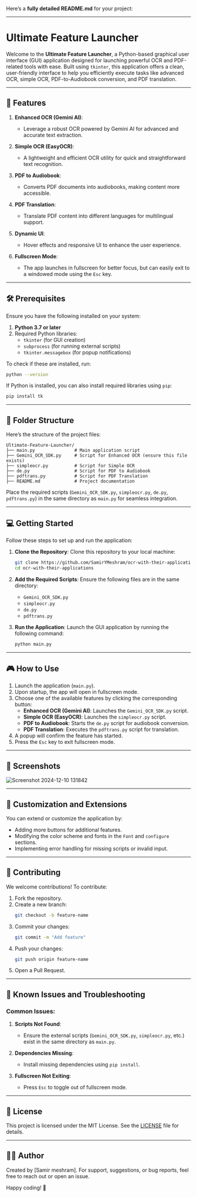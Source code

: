Here’s a **fully detailed README.md** for your project: 

---

# Ultimate Feature Launcher

Welcome to the **Ultimate Feature Launcher**, a Python-based graphical user interface (GUI) application designed for launching powerful OCR and PDF-related tools with ease. Built using `tkinter`, this application offers a clean, user-friendly interface to help you efficiently execute tasks like advanced OCR, simple OCR, PDF-to-Audiobook conversion, and PDF translation.

---

## 🚀 Features

1. **Enhanced OCR (Gemini AI)**: 
   - Leverage a robust OCR powered by Gemini AI for advanced and accurate text extraction.
   
2. **Simple OCR (EasyOCR)**: 
   - A lightweight and efficient OCR utility for quick and straightforward text recognition.
   
3. **PDF to Audiobook**: 
   - Converts PDF documents into audiobooks, making content more accessible.
   
4. **PDF Translation**: 
   - Translate PDF content into different languages for multilingual support.

5. **Dynamic UI**: 
   - Hover effects and responsive UI to enhance the user experience.

6. **Fullscreen Mode**: 
   - The app launches in fullscreen for better focus, but can easily exit to a windowed mode using the `Esc` key.

---

## 🛠️ Prerequisites

Ensure you have the following installed on your system:

1. **Python 3.7 or later**
2. Required Python libraries:
   - `tkinter` (for GUI creation)
   - `subprocess` (for running external scripts)
   - `tkinter.messagebox` (for popup notifications)

To check if these are installed, run:
```bash
python --version
```

If Python is installed, you can also install required libraries using `pip`:
```bash
pip install tk
```

---

## 📂 Folder Structure

Here’s the structure of the project files:
```
Ultimate-Feature-Launcher/
├── main.py               # Main application script
├── Gemini_OCR_SDK.py     # Script for Enhanced OCR (ensure this file exists)
├── simpleocr.py          # Script for Simple OCR
├── de.py                 # Script for PDF to Audiobook
├── pdftrans.py           # Script for PDF Translation
├── README.md             # Project documentation
```

Place the required scripts (`Gemini_OCR_SDK.py`, `simpleocr.py`, `de.py`, `pdftrans.py`) in the same directory as `main.py` for seamless integration.

---

## 💻 Getting Started

Follow these steps to set up and run the application:

1. **Clone the Repository**:
   Clone this repository to your local machine:
   ```bash
   git clone https://github.com/SamirYMeshram/ocr-with-their-applications.git
   cd ocr-with-their-applications
   ```

2. **Add the Required Scripts**:
   Ensure the following files are in the same directory:
   - `Gemini_OCR_SDK.py`
   - `simpleocr.py`
   - `de.py`
   - `pdftrans.py`

3. **Run the Application**:
   Launch the GUI application by running the following command:
   ```bash
   python main.py
   ```

---

## 🎮 How to Use

1. Launch the application (`main.py`).
2. Upon startup, the app will open in fullscreen mode.
3. Choose one of the available features by clicking the corresponding button:
   - **Enhanced OCR (Gemini AI)**: Launches the `Gemini_OCR_SDK.py` script.
   - **Simple OCR (EasyOCR)**: Launches the `simpleocr.py` script.
   - **PDF to Audiobook**: Starts the `de.py` script for audiobook conversion.
   - **PDF Translation**: Executes the `pdftrans.py` script for translation.
4. A popup will confirm the feature has started.
5. Press the `Esc` key to exit fullscreen mode.

---

## 📸 Screenshots


![Screenshot 2024-12-10 131842](https://github.com/user-attachments/assets/fa71b006-f1a8-4709-ba50-f55bff858638)

---

## 📝 Customization and Extensions

You can extend or customize the application by:
- Adding more buttons for additional features.
- Modifying the color scheme and fonts in the `Font` and `configure` sections.
- Implementing error handling for missing scripts or invalid input.

---

## 🤝 Contributing

We welcome contributions! To contribute:
1. Fork the repository.
2. Create a new branch:
   ```bash
   git checkout -b feature-name
   ```
3. Commit your changes:
   ```bash
   git commit -m "Add feature"
   ```
4. Push your changes:
   ```bash
   git push origin feature-name
   ```
5. Open a Pull Request.

---

## 🐛 Known Issues and Troubleshooting

### Common Issues:
1. **Scripts Not Found**:
   - Ensure the external scripts (`Gemini_OCR_SDK.py`, `simpleocr.py`, etc.) exist in the same directory as `main.py`.
   
2. **Dependencies Missing**:
   - Install missing dependencies using `pip install`.

3. **Fullscreen Not Exiting**:
   - Press `Esc` to toggle out of fullscreen mode.

---

## 📜 License

This project is licensed under the MIT License. See the [LICENSE](LICENSE) file for details.

---

## 🧑‍💻 Author

Created by [Samir meshram]. For support, suggestions, or bug reports, feel free to reach out or open an issue.

Happy coding! 🎉
